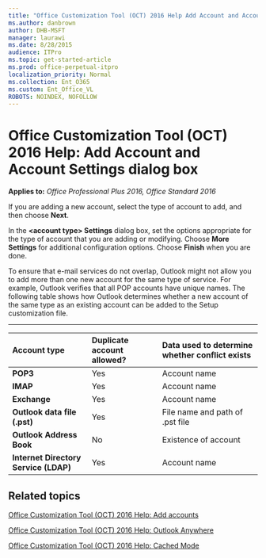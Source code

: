 ```yaml
---
title: "Office Customization Tool (OCT) 2016 Help Add Account and Account Settings dialog box"
ms.author: danbrown
author: DHB-MSFT
manager: laurawi
ms.date: 8/28/2015
audience: ITPro
ms.topic: get-started-article
ms.prod: office-perpetual-itpro
localization_priority: Normal
ms.collection: Ent_O365
ms.custom: Ent_Office_VL
ROBOTS: NOINDEX, NOFOLLOW
---
```


# Office Customization Tool (OCT) 2016 Help: Add Account and Account Settings dialog box

**Applies to:** *Office Professional Plus 2016, Office Standard 2016*

If you are adding a new account, select the type of account to add, and then choose **Next**.
  
In the **\<account type\> Settings** dialog box, set the options appropriate for the type of account that you are adding or modifying. Choose **More Settings** for additional configuration options. Choose **Finish** when you are done. 
  
To ensure that e-mail services do not overlap, Outlook might not allow you to add more than one new account for the same type of service. For example, Outlook verifies that all POP accounts have unique names. The following table shows how Outlook determines whether a new account of the same type as an existing account can be added to the Setup customization file.
  
****

|**Account type**|**Duplicate account allowed?**|**Data used to determine whether conflict exists**|
|:-----|:-----|:-----|
|**POP3** <br/> |Yes  <br/> |Account name  <br/> |
|**IMAP** <br/> |Yes  <br/> |Account name  <br/> |
|**Exchange** <br/> |Yes  <br/> |Account name  <br/> |
|**Outlook data file (.pst)** <br/> |Yes  <br/> |File name and path of .pst file  <br/> |
|**Outlook Address Book** <br/> |No  <br/> |Existence of account  <br/> |
|**Internet Directory Service (LDAP)** <br/> |Yes  <br/> |Account name  <br/> |
   
## Related topics
[Office Customization Tool (OCT) 2016 Help: Add accounts](oct-2016-help-add-accounts.md)
  
[Office Customization Tool (OCT) 2016 Help: Outlook Anywhere](oct-2016-help-outlook-anywhere.md)
  
[Office Customization Tool (OCT) 2016 Help: Cached Mode](oct-2016-help-cached-mode.md)

